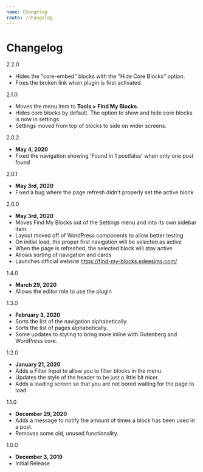 ```yaml
---
name: Changelog
route: /changelog
---
```


# Changelog

2.2.0

- Hides the "core-embed" blocks with the "Hide Core Blocks" option.
- Fixes the broken link when plugin is first activated.

2.1.0

- Moves the menu item to **Tools > Find My Blocks**.
- Hides core blocks by default. The option to show and hide core blocks is now in settings.
- Settings moved from top of blocks to side on wider screens.

2.0.2

- **May 4, 2020**
- Fixed the navigation showing 'Found in 1 postfalse' when only one post found

2.0.1

- **May 3rd, 2020**
- Fixed a bug where the page refresh didn't properly set the active block

2.0.0

- **May 3rd, 2020**
- Moves Find My Blocks out of the Settings menu and into its own sidebar item
- Layout moved off of WordPress components to allow better testing
- On initial load, the proper first navigation will be selected as active
- When the page is refreshed, the selected block will stay active
- Allows sorting of navigation and cards
- Launches official website https://find-my-blocks.edeesims.com/

1.4.0

- **March 29, 2020**
- Allows the editor role to use the plugin

1.3.0

- **February 3, 2020**
- Sorts the list of the navigation alphabetically.
- Sorts the list of pages alphabetically.
- Some updates to styling to bring more inline with Gutenberg and WordPress core.

1.2.0

- **January 21, 2020**
- Adds a Filter Input to allow you to filter blocks in the menu.
- Updates the style of the header to be just a little bit nicer.
- Adds a loading screen so that you are not bored waiting for the page to load.

1.1.0

- **December 29, 2020**
- Adds a message to notify the amount of times a block has been used in a post.
- Removes some old, unused functionality.

1.0.0

- **December 3, 2019**
- Initial Release
